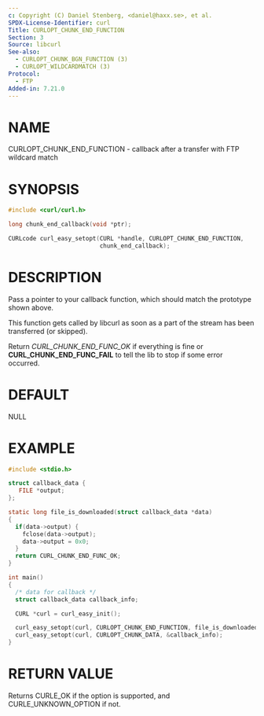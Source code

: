 ```yaml
---
c: Copyright (C) Daniel Stenberg, <daniel@haxx.se>, et al.
SPDX-License-Identifier: curl
Title: CURLOPT_CHUNK_END_FUNCTION
Section: 3
Source: libcurl
See-also:
  - CURLOPT_CHUNK_BGN_FUNCTION (3)
  - CURLOPT_WILDCARDMATCH (3)
Protocol:
  - FTP
Added-in: 7.21.0
---
```


# NAME

CURLOPT_CHUNK_END_FUNCTION - callback after a transfer with FTP wildcard match

# SYNOPSIS

~~~c
#include <curl/curl.h>

long chunk_end_callback(void *ptr);

CURLcode curl_easy_setopt(CURL *handle, CURLOPT_CHUNK_END_FUNCTION,
                          chunk_end_callback);
~~~

# DESCRIPTION

Pass a pointer to your callback function, which should match the prototype
shown above.

This function gets called by libcurl as soon as a part of the stream has been
transferred (or skipped).

Return *CURL_CHUNK_END_FUNC_OK* if everything is fine or
**CURL_CHUNK_END_FUNC_FAIL** to tell the lib to stop if some error occurred.

# DEFAULT

NULL

# EXAMPLE

~~~c
#include <stdio.h>

struct callback_data {
   FILE *output;
};

static long file_is_downloaded(struct callback_data *data)
{
  if(data->output) {
    fclose(data->output);
    data->output = 0x0;
  }
  return CURL_CHUNK_END_FUNC_OK;
}

int main()
{
  /* data for callback */
  struct callback_data callback_info;

  CURL *curl = curl_easy_init();

  curl_easy_setopt(curl, CURLOPT_CHUNK_END_FUNCTION, file_is_downloaded);
  curl_easy_setopt(curl, CURLOPT_CHUNK_DATA, &callback_info);
}
~~~

# RETURN VALUE

Returns CURLE_OK if the option is supported, and CURLE_UNKNOWN_OPTION if not.

